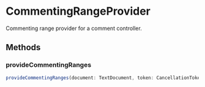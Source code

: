 # CommentingRangeProvider

Commenting range provider for a comment controller.

## Methods

### provideCommentingRanges

```typescript
provideCommentingRanges(document: TextDocument, token: CancellationToken): ProviderResult<Range[]>
```

[ProviderResult]: ProviderResultT.md
[Range]: Range.md
[TextDocument]: TextDocument.md
[CancellationToken]: CancellationToken.md
